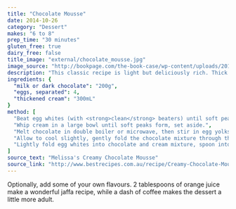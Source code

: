 ```yaml
---
title: "Chocolate Mousse"
date: 2014-10-26
category: "Dessert"
makes: "6 to 8"
prep_time: "30 minutes"
gluten_free: true
dairy_free: false
title_image: "external/chocolate_mousse.jpg"
image_source: "http://bookpage.com/the-book-case/wp-content/uploads/2012/06/91_Food-Processor-Chocolate-Mousse.jpg"
description: "This classic recipe is light but deliciously rich. Thick and creamy and bad for you."
ingredients: {
  "milk or dark chocolate": "200g",
  "eggs, separated": 4,
  "thickened cream": "300mL"
}
method: [
  "Beat egg whites (with <strong>clean</strong> beaters) until soft peaks form, set aside.",
  "Whip cream in a large bowl until soft peaks form, set aside.",
  "Melt chocolate in double boiler or microwave, then stir in egg yolks (if not using pure egg whites) and any flavouring.",
  "Allow to cool slightly, gently fold the chocolate mixture through the cream.",
  "Lightly fold egg whites into chocolate and cream mixture, spoon into small dishes, and serve."
]
source_text: "Melissa's Creamy Chocolate Mousse"
source_link: "http://www.bestrecipes.com.au/recipe/Creamy-Chocolate-Mousse-L485.html"
---
```

Optionally, add some of your own flavours.
2 tablespoons of orange juice make a wonderful jaffa recipe, while a dash of
coffee makes the dessert a little more adult.
